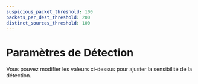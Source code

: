 ```yaml
---
suspicious_packet_threshold: 100
packets_per_dest_threshold: 200
distinct_sources_threshold: 100
---
```


# Paramètres de Détection

Vous pouvez modifier les valeurs ci-dessus pour ajuster la sensibilité de la détection.
 
